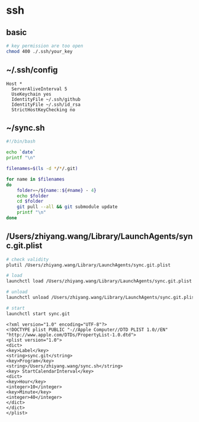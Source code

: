 # ssh

## basic

```bash
# key permission are too open
chmod 400 ./.ssh/your_key
```

## ~/.ssh/config

    Host *
      ServerAliveInterval 5
      UseKeychain yes
      IdentityFile ~/.ssh/github
      IdentityFile ~/.ssh/id_rsa
      StrictHostKeyChecking no

## ~/sync.sh

```bash
#!/bin/bash

echo `date`
printf "\n"

filenames=$(ls -d */*/.git)

for name in $filenames
do
    folder=~/${name::${#name} - 4}
    echo $folder
    cd $folder
    git pull --all && git submodule update
    printf "\n"
done
```

## /Users/zhiyang.wang/Library/LaunchAgents/sync.git.plist

```bash
# check validity
plutil /Users/zhiyang.wang/Library/LaunchAgents/sync.git.plist

# load
launchctl load /Users/zhiyang.wang/Library/LaunchAgents/sync.git.plist

# unload
launchctl unload /Users/zhiyang.wang/Library/LaunchAgents/sync.git.plist

# start
launchctl start sync.git
```

```plist
<?xml version="1.0" encoding="UTF-8"?>
<!DOCTYPE plist PUBLIC "-//Apple Computer//DTD PLIST 1.0//EN" "http://www.apple.com/DTDs/PropertyList-1.0.dtd">
<plist version="1.0">
<dict>
<key>Label</key>
<string>sync.git</string>
<key>Program</key>
<string>/Users/zhiyang.wang/sync.sh</string>
<key> StartCalendarInterval</key>
<dict>
<key>Hour</key>
<integer>10</integer>
<key>Minute</key>
<integer>40</integer>
</dict>
</dict>
</plist>
```
